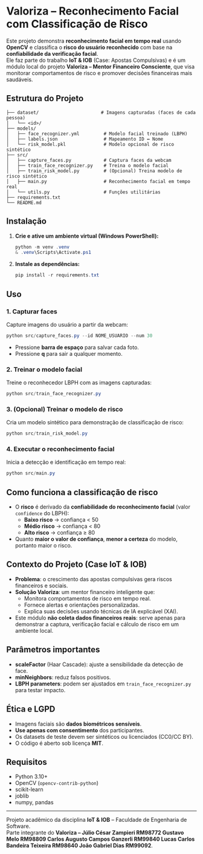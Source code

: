 # Valoriza – Reconhecimento Facial com Classificação de Risco

Este projeto demonstra **reconhecimento facial em tempo real** usando **OpenCV** e classifica o **risco do usuário reconhecido** com base na **confiabilidade da verificação facial**.  
Ele faz parte do trabalho **IoT & IOB** (Case: Apostas Compulsivas) e é um módulo local do projeto **Valoriza – Mentor Financeiro Consciente**, que visa monitorar comportamentos de risco e promover decisões financeiras mais saudáveis.

## Estrutura do Projeto

```
├── dataset/                       # Imagens capturadas (faces de cada pessoa)
│   └── <id>/
├── models/
│   ├── face_recognizer.yml         # Modelo facial treinado (LBPH)
│   ├── labels.json                 # Mapeamento ID ↔ Nome
│   └── risk_model.pkl              # Modelo opcional de risco sintético
├── src/
│   ├── capture_faces.py            # Captura faces da webcam
│   ├── train_face_recognizer.py    # Treina o modelo facial
│   ├── train_risk_model.py         # (Opcional) Treina modelo de risco sintético
│   ├── main.py                     # Reconhecimento facial em tempo real
│   └── utils.py                    # Funções utilitárias
├── requirements.txt
└── README.md
```

## Instalação

1. **Crie e ative um ambiente virtual (Windows PowerShell):**
   ```powershell
   python -m venv .venv
   & .venv\Scripts\Activate.ps1
   ```

2. **Instale as dependências:**
   ```powershell
   pip install -r requirements.txt
   ```

## Uso

### 1. Capturar faces
Capture imagens do usuário a partir da webcam:
```powershell
python src/capture_faces.py --id NOME_USUARIO --num 30
```
- Pressione **barra de espaço** para salvar cada foto.
- Pressione **q** para sair a qualquer momento.

### 2. Treinar o modelo facial
Treine o reconhecedor LBPH com as imagens capturadas:
```powershell
python src/train_face_recognizer.py
```

### 3. (Opcional) Treinar o modelo de risco
Cria um modelo sintético para demonstração de classificação de risco:
```powershell
python src/train_risk_model.py
```

### 4. Executar o reconhecimento facial
Inicia a detecção e identificação em tempo real:
```powershell
python src/main.py
```

## Como funciona a classificação de risco
- O **risco** é derivado da **confiabilidade do reconhecimento facial** (valor `confidence` do LBPH):
  - **Baixo risco**  → confiança < 50  
  - **Médio risco** → confiança < 80  
  - **Alto risco**  → confiança ≥ 80  
- Quanto **maior o valor de confiança**, **menor a certeza** do modelo, portanto maior o risco.

## Contexto do Projeto (Case IoT & IOB)
- **Problema**: o crescimento das apostas compulsivas gera riscos financeiros e sociais.
- **Solução Valoriza**: um mentor financeiro inteligente que:
  - Monitora comportamentos de risco em tempo real.
  - Fornece alertas e orientações personalizadas.
  - Explica suas decisões usando técnicas de IA explicável (XAI).
- Este módulo **não coleta dados financeiros reais**: serve apenas para demonstrar a captura, verificação facial e cálculo de risco em um ambiente local.

## Parâmetros importantes
- **scaleFactor** (Haar Cascade): ajuste a sensibilidade da detecção de face.
- **minNeighbors**: reduz falsos positivos.
- **LBPH parameters**: podem ser ajustados em `train_face_recognizer.py` para testar impacto.

## Ética e LGPD
- Imagens faciais são **dados biométricos sensíveis**.
- **Use apenas com consentimento** dos participantes.
- Os datasets de teste devem ser sintéticos ou licenciados (CC0/CC BY).
- O código é aberto sob licença **MIT**.

## Requisitos
- Python 3.10+
- OpenCV (`opencv-contrib-python`)
- scikit-learn
- joblib
- numpy, pandas

---

Projeto acadêmico da disciplina **IoT & IOB** – Faculdade de Engenharia de Software.  
Parte integrante do **Valoriza – 
Júlio César Zampieri RM98772
Gustavo Melo RM98809
Carlos Augusto Campos Ganzerli RM99840
Lucas Carlos Bandeira Teixeira RM98640
João Gabriel Dias RM99092**.
